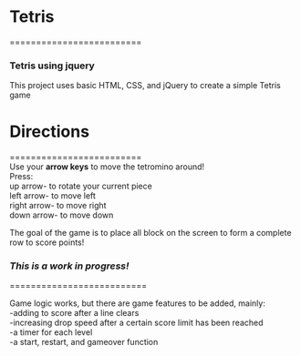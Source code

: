 # Tetris
=========================
### Tetris using jquery

This project uses basic HTML, CSS, and jQuery to create a simple Tetris game  

# Directions
=========================  
Use your **arrow keys** to move the tetromino around!  
Press:  
up arrow- to rotate your current piece  
left arrow- to move left  
right arrow- to move right  
down arrow- to move down  

The goal of the game is to place all block on the screen to form a complete row to score points!

### *This is a work in progress!*    

==========================

Game logic works, but there are game features to be added, mainly:  
-adding to score after a line clears  
-increasing drop speed after a certain score limit has been reached  
-a timer for each level  
-a start, restart, and gameover function
